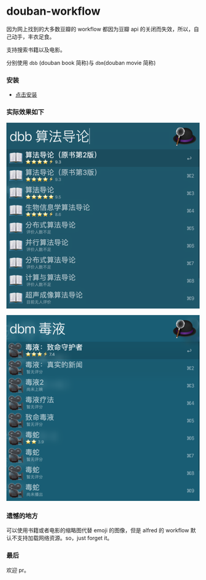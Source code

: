 # douban-workflow

因为网上找到的大多数豆瓣的 workflow 都因为豆瓣 api 的关闭而失效，所以，自己动手，丰衣足食。

支持搜索书籍以及电影。

分别使用 `dbb` (douban book 简称)与 `dbm`(douban movie 简称)

### 安装

* [点击安装]([douban.alfredworkflow](https://github.com/h3l/douban-workflow/blob/master/douban.alfredworkflow))

### 实际效果如下

![image-20181121210316610](./assert/image-20181121210316610.png)

![image-20181121210659883](./assert/image-20181121210659883.png)

### 遗憾的地方

可以使用书籍或者电影的缩略图代替 emoji 的图像，但是 alfred 的 workflow 默认不支持加载网络资源。so，just forget it。



### 最后

欢迎 pr。